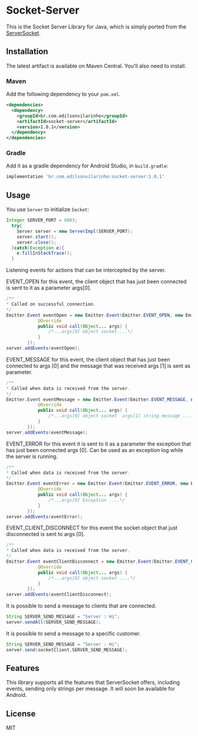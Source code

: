 # Socket-Server

This is the Socket Server Library for Java, which is simply ported from the [ServerSocket](https://docs.oracle.com/javase/8/docs/api/java/net/ServerSocket.html).

## Installation

The latest artifact is available on Maven Central. You'll also need to install.

### Maven

Add the following dependency to your `pom.xml`.

```xml
<dependencies>
  <dependency>
    <groupId>br.com.edilsonvilarinho</groupId>
    <artifactId>socket-server</artifactId>
    <version>1.0.1</version>
  </dependency>
</dependencies>
```

### Gradle

Add it as a gradle dependency for Android Studio, in `build.gradle`:

```groovy
implementation 'br.com.edilsonvilarinho:socket-server:1.0.1'
```

## Usage

You use `Server` to initialize `Socket`:

```java
Integer SERVER_PORT = 8003;
  try{
    Server server = new ServerImpl(SERVER_PORT);
    server.start();
    server.close();
  }catch(Exception e){
    e.fillInStackTrace();
  }
```
Listening events for actions that can be intercepted by the server.

EVENT_OPEN for this event, the client object that has just been connected is sent to it as a parameter args[0].

```java
/**
* Called on successful connection.
*/
Emitter.Event eventOpen = new Emitter.Event(Emitter.EVENT_OPEN, new Emitter.Listener() {
            @Override
            public void call(Object... args) {
                /*...args[0] object socket....*/
            }
        });
server.addEvents(eventOpen);

```

EVENT_MESSAGE for this event, the client object that has just been connected to args [0] and the message that was received args [1] is sent as parameter.

```java
/**
* Called when data is received from the server.
*/
Emitter.Event eventMessage = new Emitter.Event(Emitter.EVENT_MESSAGE, new Emitter.Listener() {
            @Override
            public void call(Object... args) {
                /*...args[0] object socket  args[1] string message ....*/
            }
        });
server.addEvents(eventMessage);

```

EVENT_ERROR for this event it is sent to it as a parameter the exception that has just been connected args [0].
Can be used as an exception log while the server is running.

```java
/**
* Called when data is received from the server.
*/
Emitter.Event eventError = new Emitter.Event(Emitter.EVENT_ERROR, new Emitter.Listener() {
            @Override
            public void call(Object... args) {
                /*...args[0] Exception ....*/
            }
        });
server.addEvents(eventError);

```

EVENT_CLIENT_DISCONNECT for this event the socket object that just disconnected is sent to args [0].

```java
/**
* Called when data is received from the server.
*/
Emitter.Event eventClientDisconnect = new Emitter.Event(Emitter.EVENT_CLIENT_DISCONNECT, new Emitter.Listener() {
            @Override
            public void call(Object... args) {
                /*...args[0] object socket ....*/
            }
        });
server.addEvents(eventClientDisconnect);

```

It is possible to send a message to clients that are connected.

```java
String SERVER_SEND_MESSAGE = "Server : Hi";
server.sendAll(SERVER_SEND_MESSAGE);
```

It is possible to send a message to a specific customer.

```java
String SERVER_SEND_MESSAGE = "Server : Hi";
server.send(socketClient,SERVER_SEND_MESSAGE);
```

## Features

This library supports all the features that ServerSocket offers, including events, sending only strings per message. It will soon be available for Android.

## License

MIT
